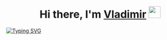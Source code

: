 <h1 align="center">Hi there, I'm <a href="http://doctorsilence.pythonanywhere.com/" target="_blank">Vladimir</a> 
<img src="https://github.com/blackcater/blackcater/raw/main/images/Hi.gif" height="32"/></h1>
<a href="https://git.io/typing-svg"><img src="https://readme-typing-svg.demolab.com?font=Fira+Code&pause=1000&width=435&lines=Developer+from+Russia%F0%9F%87%B7%F0%9F%87%BA" alt="Typing SVG" /></a>
